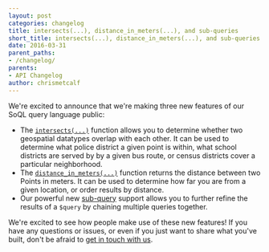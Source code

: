 ```yaml
---
layout: post
categories: changelog
title: intersects(...), distance_in_meters(...), and sub-queries 
short_title: intersects(...), distance_in_meters(...), and sub-queries 
date: 2016-03-31
parent_paths: 
- /changelog/
parents: 
- API Changelog
author: chrismetcalf
---
```


We're excited to announce that we're making three new features of our SoQL query language public:

- The [`intersects(...)`](/docs/functions/intersects.html) function allows you to determine whether two geospatial datatypes overlap with each other. It can be used to determine what police district a given point is within, what school districts are served by by a given bus route, or census districts cover a particular neighborhood.
- The [`distance_in_meters(...)`](/docs/functions/distance_in_meters.html) function returns the distance between two Points in meters. It can be used to determine how far you are from a given location, or order results by distance.
- Our powerful new [sub-query](/docs/queries/query.html#sub-queries) support allows you to further refine the results of a `$query` by chaining multiple queries together.

We're excited to see how people make use of these new features! If you have any questions or issues, or even if you just want to share what you've built, don't be afraid to [get in touch with us](/support.html).


